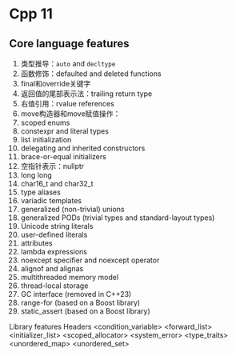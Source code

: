 # Cpp 11

## Core language features
1. 类型推导：`auto` and `decltype`
1. 函数修饰：defaulted and deleted functions
2. final和override关键字
3. 返回值的尾部表示法：trailing return type
4. 右值引用：rvalue references
5. move构造器和move赋值操作：
6. scoped enums
7. constexpr and literal types
8. list initialization
9. delegating and inherited constructors
10. brace-or-equal initializers
11. 空指针表示：nullptr
12. long long
13. char16_t and char32_t
14. type aliases
15. variadic templates
16. generalized (non-trivial) unions
17. generalized PODs (trivial types and standard-layout types)
18. Unicode string literals
19. user-defined literals
20. attributes
21. lambda expressions
22. noexcept specifier and noexcept operator
23. alignof and alignas
24. multithreaded memory model
25. thread-local storage
26. GC interface (removed in C++23)
27. range-for (based on a Boost library)
28. static_assert (based on a Boost library)

Library features
Headers
<array>
<atomic>
<cfenv>
<chrono>
<cinttypes>
<condition_variable>
<cstdint>
<cuchar>
<forward_list>
<future>
<initializer_list>
<mutex>
<random>
<ratio>
<regex>
<scoped_allocator>
<system_error>
<thread>
<tuple>
<typeindex>
<type_traits>
<unordered_map>
<unordered_set>